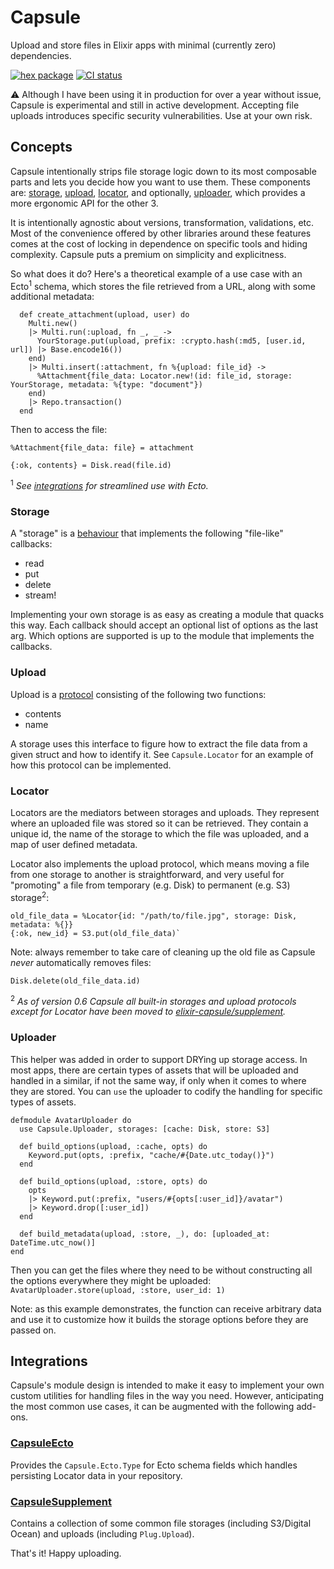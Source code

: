 # Capsule

Upload and store files in Elixir apps with minimal (currently zero) dependencies.

[![hex package](https://img.shields.io/hexpm/v/capsule.svg)](https://hex.pm/packages/capsule)
[![CI status](https://github.com/elixir-capsule/capsule/workflows/CI/badge.svg)](https://github.com/elixir-capsule/capsule/actions)

:warning: Although I have been using it in production for over a year without issue, Capsule is experimental and still in active development. Accepting file uploads introduces specific security vulnerabilities. Use at your own risk.

## Concepts

Capsule intentionally strips file storage logic down to its most composable parts and lets you decide how you want to use them. These components are: [storage](#storage), [upload](#upload), [locator](#locator), and optionally, [uploader](#uploader), which provides a more ergonomic API for the other 3.

It is intentionally agnostic about versions, transformation, validations, etc. Most of the convenience offered by other libraries around these features comes at the cost of locking in dependence on specific tools and hiding complexity. Capsule puts a premium on simplicity and explicitness.

So what does it do? Here's a theoretical example of a use case with an Ecto<sup>1</sup> schema, which stores the file retrieved from a URL, along with some additional metadata:

```
  def create_attachment(upload, user) do
    Multi.new()
    |> Multi.run(:upload, fn _, _ ->
      YourStorage.put(upload, prefix: :crypto.hash(:md5, [user.id, url]) |> Base.encode16())
    end)
    |> Multi.insert(:attachment, fn %{upload: file_id} ->
      %Attachment{file_data: Locator.new!(id: file_id, storage: YourStorage, metadata: %{type: "document"})
    end)
    |> Repo.transaction()
  end
```

Then to access the file:

```
%Attachment{file_data: file} = attachment

{:ok, contents} = Disk.read(file.id)
```

<sup>1</sup> *See [integrations](#integrations) for streamlined use with Ecto.*

### Storage

A "storage" is a [behaviour](https://elixirschool.com/en/lessons/advanced/behaviours/) that implements the following "file-like" callbacks:

* read
* put
* delete
* stream!

Implementing your own storage is as easy as creating a module that quacks this way. Each callback should accept an optional list of options as the last arg. Which options are supported is up to the module that implements the callbacks.

### Upload

Upload is a [protocol](https://elixir-lang.org/getting-started/protocols.html) consisting of the following two functions:

* contents
* name

A storage uses this interface to figure how to extract the file data from a given struct and how to identify it. See `Capsule.Locator` for an example of how this protocol can be implemented.

### Locator

Locators are the mediators between storages and uploads. They represent where an uploaded file was stored so it can be retrieved. They contain a unique id, the name of the storage to which the file was uploaded, and a map of user defined metadata.

Locator also implements the upload protocol, which means moving a file from one storage to another is straightforward, and very useful for "promoting" a file from temporary (e.g. Disk) to permanent (e.g. S3) storage<sup>2</sup>:

```
old_file_data = %Locator{id: "/path/to/file.jpg", storage: Disk, metadata: %{}}
{:ok, new_id} = S3.put(old_file_data)`
```

Note: always remember to take care of cleaning up the old file as Capsule *never* automatically removes files:

`Disk.delete(old_file_data.id)`

<sup>2</sup> *As of version 0.6 Capsule all built-in storages and upload protocols except for Locator have been moved to [elixir-capsule/supplement](https://github.com/elixir-capsule/supplement).*

### Uploader

This helper was added in order to support DRYing up storage access. In most apps, there are certain types of assets that will be uploaded and handled in a similar, if not the same way, if only when it comes to where they are stored. You can `use` the uploader to codify the handling for specific types of assets.

```
defmodule AvatarUploader do
  use Capsule.Uploader, storages: [cache: Disk, store: S3]

  def build_options(upload, :cache, opts) do
    Keyword.put(opts, :prefix, "cache/#{Date.utc_today()}")
  end

  def build_options(upload, :store, opts) do
    opts
    |> Keyword.put(:prefix, "users/#{opts[:user_id]}/avatar")
    |> Keyword.drop([:user_id])
  end

  def build_metadata(upload, :store, _), do: [uploaded_at: DateTime.utc_now()]
end
```

Then you can get the files where they need to be without constructing all the options everywhere they might be uploaded: `AvatarUploader.store(upload, :store, user_id: 1)`

Note: as this example demonstrates, the function can receive arbitrary data and use it to customize how it builds the storage options before they are passed on.

## Integrations

Capsule's module design is intended to make it easy to implement your own custom utilities for handling files in the way you need. However, anticipating the most common use cases, it can be augmented with the following add-ons.

### [CapsuleEcto](https://github.com/elixir-capsule/capsule_ecto)

Provides the `Capsule.Ecto.Type` for Ecto schema fields which handles persisting Locator data in your repository.

### [CapsuleSupplement](https://github.com/elixir-capsule/supplement)

Contains a collection of some common file storages (including S3/Digital Ocean) and uploads (including `Plug.Upload`).

That's it! Happy uploading.
